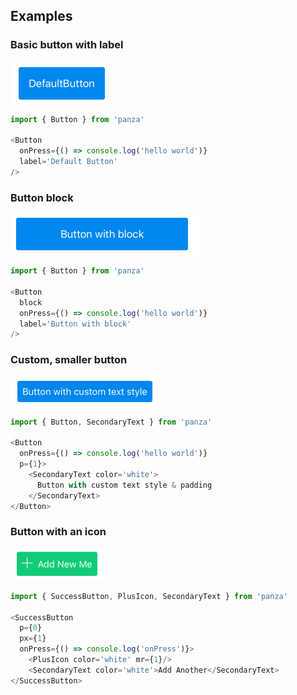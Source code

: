 ## Examples

### Basic button with label

![Basic button](/documentation/images/ButtonBasic.png)
```javascript
import { Button } from 'panza'

<Button
  onPress={() => console.log('hello world')}
  label='Default Button'
/>
```

### Button block

![Block button](images/ButtonBlock.png)
```javascript
import { Button } from 'panza'

<Button
  block
  onPress={() => console.log('hello world')}
  label='Button with block'
/>
```

### Custom, smaller button

![Custom button](images/ButtonCustom.png)
```javascript
import { Button, SecondaryText } from 'panza'

<Button
  onPress={() => console.log('hello world')}
  p={1}>
    <SecondaryText color='white'>
      Button with custom text style & padding
    </SecondaryText>
</Button>
```

### Button with an icon

![Button with icon](images/ButtonWithIcon.png)
```javascript
import { SuccessButton, PlusIcon, SecondaryText } from 'panza'

<SuccessButton
  p={0}
  px={1}
  onPress={() => console.log('onPress')}>
    <PlusIcon color='white' mr={1}/>
    <SecondaryText color='white'>Add Another</SecondaryText>
</SuccessButton>
```
